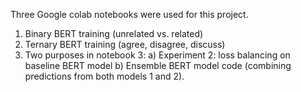 Three Google colab notebooks were used for this project.

1) Binary BERT training (unrelated vs. related)
2) Ternary BERT training (agree, disagree, discuss)
3) Two purposes in notebook 3:
    a) Experiment 2: loss balancing on baseline BERT model
    b) Ensemble BERT model code (combining predictions from both models 1 and 2).
